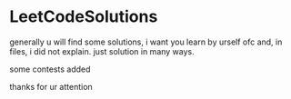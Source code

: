 # LeetCodeSolutions

generally u will find some solutions, i want you learn by urself ofc
and, in files, i did not explain. just solution in many ways.

some contests added

thanks for ur attention


